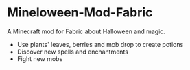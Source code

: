 # Mineloween-Mod-Fabric
A Minecraft mod for Fabric about Halloween and magic.
- Use plants' leaves, berries and mob drop to create potions
- Discover new spells and enchantments
- Fight new mobs
